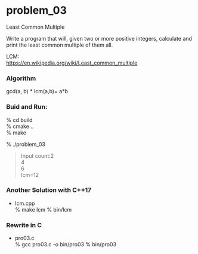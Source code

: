 problem_03  
===============

Least Common Multiple  

Write a program that will, given two or more positive integers, calculate and print the least common multiple of them all.  

LCM:  
https://en.wikipedia.org/wiki/Least_common_multiple  


### Algorithm  

gcd(a, b) * lcm(a,b)= a*b  


### Buid and Run:  
% cd build  
% cmake ..  
% make  

% ./problem_03  
> Input count:2  
> 4  
> 6  
> lcm=12  


### Another Solution with C++17
- lcm.cpp  
% make lcm 
% bin/lcm

### Rewrite in C  
- pro03.c  
% gcc pro03.c -o bin/pro03 
% bin/pro03    
